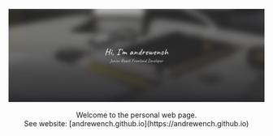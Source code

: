![Poster image](./assets/img/page.png)

<center>Welcome to the personal web page.</center>

<center>See website: [andrewench.github.io](https://andrewench.github.io)</center>
